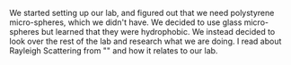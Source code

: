 We started setting up our lab, and figured out that we need polystyrene micro-spheres, which we didn't have. We decided to use glass micro-spheres but learned that they were hydrophobic. We instead decided to look over the rest of the lab and research what we are doing. I read about Rayleigh Scattering from "" and how it relates to our lab.